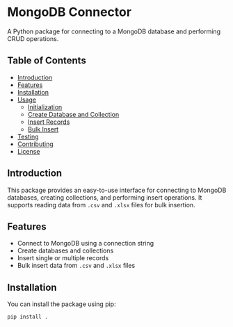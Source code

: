 # MongoDB Connector

A Python package for connecting to a MongoDB database and performing CRUD operations.

## Table of Contents

- [Introduction](#introduction)
- [Features](#features)
- [Installation](#installation)
- [Usage](#usage)
  - [Initialization](#initialization)
  - [Create Database and Collection](#create-database-and-collection)
  - [Insert Records](#insert-records)
  - [Bulk Insert](#bulk-insert)
- [Testing](#testing)
- [Contributing](#contributing)
- [License](#license)

## Introduction

This package provides an easy-to-use interface for connecting to MongoDB databases, creating collections, and performing insert operations. It supports reading data from `.csv` and `.xlsx` files for bulk insertion.

## Features

- Connect to MongoDB using a connection string
- Create databases and collections
- Insert single or multiple records
- Bulk insert data from `.csv` and `.xlsx` files

## Installation

You can install the package using pip:

```bash
pip install .
